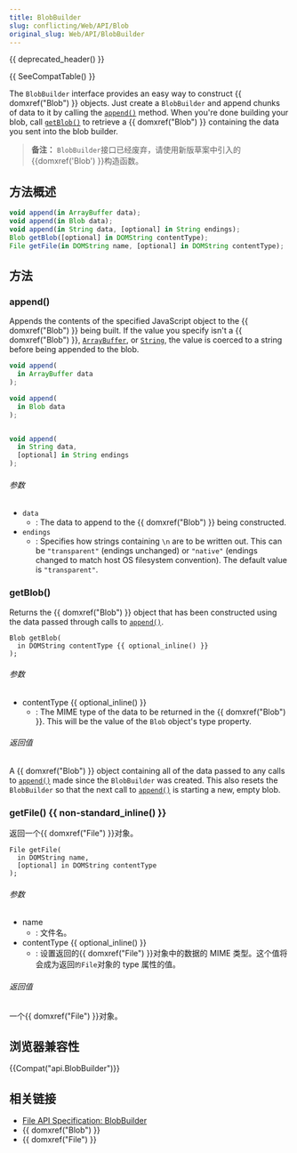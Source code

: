 ```yaml
---
title: BlobBuilder
slug: conflicting/Web/API/Blob
original_slug: Web/API/BlobBuilder
---
```

{{ deprecated_header() }}

{{ SeeCompatTable() }}

The `BlobBuilder` interface provides an easy way to construct {{ domxref("Blob") }} objects. Just create a `BlobBuilder` and append chunks of data to it by calling the [`append()`](#append) method. When you're done building your blob, call [`getBlob()`](#getBlob) to retrieve a {{ domxref("Blob") }} containing the data you sent into the blob builder.

> **备注：** `BlobBuilder`接口已经废弃，请使用新版草案中引入的 {{domxref('Blob') }}构造函数。

## 方法概述

```js
void append(in ArrayBuffer data);
void append(in Blob data);
void append(in String data, [optional] in String endings);
Blob getBlob([optional] in DOMString contentType);
File getFile(in DOMString name, [optional] in DOMString contentType);
```

## 方法

### append()

Appends the contents of the specified JavaScript object to the {{ domxref("Blob") }} being built. If the value you specify isn't a {{ domxref("Blob") }}, [`ArrayBuffer`](/zh-CN/JavaScript_typed_arrays/ArrayBuffer), or [`String`](/zh-CN/JavaScript/Reference/Global_Objects/String), the value is coerced to a string before being appended to the blob.

```js
void append(
  in ArrayBuffer data
);

void append(
  in Blob data
);


void append(
  in String data,
  [optional] in String endings
);
```

###### 参数

- `data`
  - : The data to append to the {{ domxref("Blob") }} being constructed.
- `endings`
  - : Specifies how strings containing `\n` are to be written out. This can be `"transparent"` (endings unchanged) or `"native"` (endings changed to match host OS filesystem convention). The default value is `"transparent"`.

### getBlob()

Returns the {{ domxref("Blob") }} object that has been constructed using the data passed through calls to [`append()`](#append).

```
Blob getBlob(
  in DOMString contentType {{ optional_inline() }}
);
```

###### 参数

- contentType {{ optional_inline() }}
  - : The MIME type of the data to be returned in the {{ domxref("Blob") }}. This will be the value of the `Blob` object's type property.

###### 返回值

A {{ domxref("Blob") }} object containing all of the data passed to any calls to [`append()`](#append) made since the `BlobBuilder` was created. This also resets the `BlobBuilder` so that the next call to [`append()`](#append) is starting a new, empty blob.

### getFile() {{ non-standard_inline() }}

返回一个{{ domxref("File") }}对象。

```
File getFile(
  in DOMString name,
  [optional] in DOMString contentType
);
```

###### 参数

- name
  - : 文件名。
- contentType {{ optional_inline() }}
  - : 设置返回的{{ domxref("File") }}对象中的数据的 MIME 类型。这个值将会成为返回`的File`对象的 type 属性的值。

###### 返回值

一个{{ domxref("File") }}对象。

## 浏览器兼容性

{{Compat("api.BlobBuilder")}}

## 相关链接

- [File API Specification: BlobBuilder](http://dev.w3.org/2009/dap/file-system/file-writer.html#idl-def-BlobBuilder)
- {{ domxref("Blob") }}
- {{ domxref("File") }}
